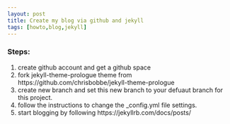 ```yaml
---
layout: post
title: Create my blog via github and jekyll
tags: [howto,blog,jekyll]
---
```

<div class="6u$ 12u$(small)">
    <h3>Steps:</h3>
	<ol>
		<li>create github account and get a github space</li>
		<li>fork jekyll-theme-prologue theme from https://github.com/chrisbobbe/jekyll-theme-prologue</li>
		<li>create new branch and set this new branch to your defuaut branch for this project.</li>
		<li>follow the instructions to change the _config.yml file settings.</li>
		<li>start blogging by following https://jekyllrb.com/docs/posts/</li>
	</ol>
		
</div>
    





